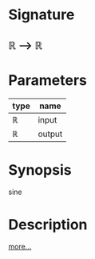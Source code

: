 # Signature
## ℝ ⟶ ℝ

# Parameters

| type | name |
|------|------|
|ℝ|input|
|ℝ|output|

# Synopsis
sine

# Description

[more...](https://en.wikipedia.org/wiki/Trigonometric_functions)